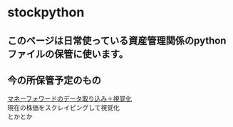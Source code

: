 # stockpython

## このページは日常使っている資産管理関係のpythonファイルの保管に使います。

## 今の所保管予定のもの
[マネーフォワードのデータ取り込み＋視覚化]("./images/pythondata/マネーフワード.ipynb")  
    現在の株価をスクレイピングして視覚化  
    とかとか
